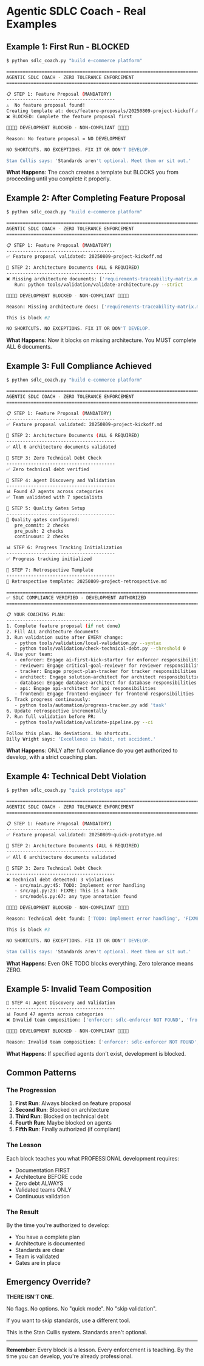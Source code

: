 # Agentic SDLC Coach - Real Examples

## Example 1: First Run - BLOCKED

```bash
$ python sdlc_coach.py "build e-commerce platform"

================================================================================
AGENTIC SDLC COACH - ZERO TOLERANCE ENFORCEMENT
================================================================================

📋 STEP 1: Feature Proposal (MANDATORY)
----------------------------------------
⚠️  No feature proposal found!
Creating template at: docs/feature-proposals/20250809-project-kickoff.md
❌ BLOCKED: Complete the feature proposal first

🚫🚫🚫🚫 DEVELOPMENT BLOCKED - NON-COMPLIANT 🚫🚫🚫🚫

Reason: No feature proposal = NO DEVELOPMENT

NO SHORTCUTS. NO EXCEPTIONS. FIX IT OR DON'T DEVELOP.

Stan Cullis says: 'Standards aren't optional. Meet them or sit out.'
```

**What Happens**: The coach creates a template but BLOCKS you from proceeding until you complete it properly.

## Example 2: After Completing Feature Proposal

```bash
$ python sdlc_coach.py "build e-commerce platform"

================================================================================
AGENTIC SDLC COACH - ZERO TOLERANCE ENFORCEMENT
================================================================================

📋 STEP 1: Feature Proposal (MANDATORY)
----------------------------------------
✅ Feature proposal validated: 20250809-project-kickoff.md

📐 STEP 2: Architecture Documents (ALL 6 REQUIRED)
----------------------------------------
❌ Missing architecture documents: ['requirements-traceability-matrix.md', 'what-if-analysis.md', 'architecture-decision-record.md', 'system-invariants.md', 'integration-design.md', 'failure-mode-analysis.md']
   Run: python tools/validation/validate-architecture.py --strict

🚫🚫🚫🚫 DEVELOPMENT BLOCKED - NON-COMPLIANT 🚫🚫🚫🚫

Reason: Missing architecture docs: ['requirements-traceability-matrix.md', ...]

This is block #2

NO SHORTCUTS. NO EXCEPTIONS. FIX IT OR DON'T DEVELOP.
```

**What Happens**: Now it blocks on missing architecture. You MUST complete ALL 6 documents.

## Example 3: Full Compliance Achieved

```bash
$ python sdlc_coach.py "build e-commerce platform"

================================================================================
AGENTIC SDLC COACH - ZERO TOLERANCE ENFORCEMENT
================================================================================

📋 STEP 1: Feature Proposal (MANDATORY)
----------------------------------------
✅ Feature proposal validated: 20250809-project-kickoff.md

📐 STEP 2: Architecture Documents (ALL 6 REQUIRED)
----------------------------------------
✅ All 6 architecture documents validated

🚫 STEP 3: Zero Technical Debt Check
----------------------------------------
✅ Zero technical debt verified

🤖 STEP 4: Agent Discovery and Validation
----------------------------------------
📊 Found 47 agents across categories
✅ Team validated with 7 specialists

🚧 STEP 5: Quality Gates Setup
----------------------------------------
🚧 Quality gates configured:
   pre_commit: 2 checks
   pre_push: 2 checks
   continuous: 2 checks

📊 STEP 6: Progress Tracking Initialization
----------------------------------------
✅ Progress tracking initialized

📝 STEP 7: Retrospective Template
----------------------------------------
📝 Retrospective template: 20250809-project-retrospective.md

================================================================================
✅ SDLC COMPLIANCE VERIFIED - DEVELOPMENT AUTHORIZED
================================================================================

📋 YOUR COACHING PLAN:
----------------------------------------
1. Complete feature proposal (if not done)
2. Fill ALL architecture documents
3. Run validation suite after EVERY change:
   - python tools/validation/local-validation.py --syntax
   - python tools/validation/check-technical-debt.py --threshold 0
4. Use your team:
   - enforcer: Engage ai-first-kick-starter for enforcer responsibilities
   - reviewer: Engage critical-goal-reviewer for reviewer responsibilities
   - tracker: Engage project-plan-tracker for tracker responsibilities
   - architect: Engage solution-architect for architect responsibilities
   - database: Engage database-architect for database responsibilities
   - api: Engage api-architect for api responsibilities
   - frontend: Engage frontend-engineer for frontend responsibilities
5. Track progress continuously:
   - python tools/automation/progress-tracker.py add 'task'
6. Update retrospective incrementally
7. Run full validation before PR:
   - python tools/validation/validate-pipeline.py --ci

Follow this plan. No deviations. No shortcuts.
Billy Wright says: 'Excellence is habit, not accident.'
```

**What Happens**: ONLY after full compliance do you get authorized to develop, with a strict coaching plan.

## Example 4: Technical Debt Violation

```bash
$ python sdlc_coach.py "quick prototype app"

================================================================================
AGENTIC SDLC COACH - ZERO TOLERANCE ENFORCEMENT
================================================================================

📋 STEP 1: Feature Proposal (MANDATORY)
----------------------------------------
✅ Feature proposal validated: 20250809-quick-prototype.md

📐 STEP 2: Architecture Documents (ALL 6 REQUIRED)
----------------------------------------
✅ All 6 architecture documents validated

🚫 STEP 3: Zero Technical Debt Check
----------------------------------------
❌ Technical debt detected: 3 violations
   - src/main.py:45: TODO: Implement error handling
   - src/api.py:23: FIXME: This is a hack
   - src/models.py:67: any type annotation found

🚫🚫🚫🚫 DEVELOPMENT BLOCKED - NON-COMPLIANT 🚫🚫🚫🚫

Reason: Technical debt found: ['TODO: Implement error handling', 'FIXME: This is a hack', 'any type annotation']

This is block #3

NO SHORTCUTS. NO EXCEPTIONS. FIX IT OR DON'T DEVELOP.

Stan Cullis says: 'Standards aren't optional. Meet them or sit out.'
```

**What Happens**: Even ONE TODO blocks everything. Zero tolerance means ZERO.

## Example 5: Invalid Team Composition

```bash
🤖 STEP 4: Agent Discovery and Validation
----------------------------------------
📊 Found 47 agents across categories
❌ Invalid team composition: ['enforcer: sdlc-enforcer NOT FOUND', 'frontend: react-specialist NOT FOUND']

🚫🚫🚫🚫 DEVELOPMENT BLOCKED - NON-COMPLIANT 🚫🚫🚫🚫

Reason: Invalid team composition: ['enforcer: sdlc-enforcer NOT FOUND', 'frontend: react-specialist NOT FOUND']
```

**What Happens**: If specified agents don't exist, development is blocked.

## Common Patterns

### The Progression
1. **First Run**: Always blocked on feature proposal
2. **Second Run**: Blocked on architecture
3. **Third Run**: Blocked on technical debt
4. **Fourth Run**: Maybe blocked on agents
5. **Fifth Run**: Finally authorized (if compliant)

### The Lesson
Each block teaches you what PROFESSIONAL development requires:
- Documentation FIRST
- Architecture BEFORE code
- Zero debt ALWAYS
- Validated teams ONLY
- Continuous validation

### The Result
By the time you're authorized to develop:
- You have a complete plan
- Architecture is documented
- Standards are clear
- Team is validated
- Gates are in place

## Emergency Override?

**THERE ISN'T ONE.**

No flags. No options. No "quick mode". No "skip validation".

If you want to skip standards, use a different tool.

This is the Stan Cullis system. Standards aren't optional.

---

**Remember**: Every block is a lesson. Every enforcement is teaching. By the time you can develop, you're already professional.